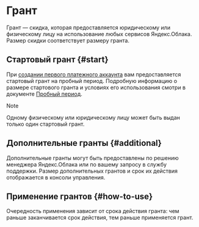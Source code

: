 # Грант

Грант — скидка, которая предоставляется юридическому или физическому лицу на использование любых сервисов Яндекс.Облака. Размер скидки соответствует размеру гранта. 

## Стартовый грант {#start}
При [создании первого платежного аккаунта](../quickstart/index.md) вам предоставляется стартовый грант на пробный период. Подробную информацию о размере стартового гранта и условиях его использования смотри в документе [Пробный период](../../free-trial/).

> [!NOTE]
>
> Одному физическому или юридическому лицу может быть выдан только один стартовый грант. 

## Дополнительные гранты {#additional}
Дополнительные гранты могут быть предоставлены по решению менеджера Яндекс.Облака или по вашему запросу в службу поддержки. Размер дополнительных грантов и срок их действия отображается в консоли управления.  

## Применение грантов {#how-to-use}
Очередность применения зависит от срока действия гранта: чем раньше заканчивается срок действия, тем раньше применяется грант.